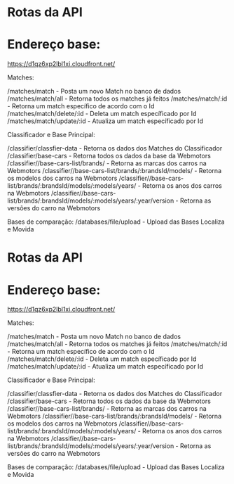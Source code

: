 # Rotas da API

# Endereço base: 
https://d1qz6xp2lbl1xi.cloudfront.net/

Matches:

/matches/match - Posta um novo Match no banco de dados
/matches/match/all - Retorna todos os matches já feitos
/matches/match/:id - Retorna um match específico de acordo com o Id
/matches/match/delete/:id - Deleta um match específicado por Id
/matches/match/update/:id - Atualiza um match específicado por Id


Classificador e Base Principal:

/classifier/classfier-data - Retorna os dados dos Matches do Classificador
/classifier/base-cars - Retorna todos os dados da base da Webmotors
/classifier//base-cars-list/brands/ - Retorna as marcas dos carros na Webmotors
/classifier//base-cars-list/brands/:brandsId/models/ - Retorna os modelos dos carros na Webmotors
/classifier//base-cars-list/brands/:brandsId/models/:models/years/ - Retorna os anos dos carros na Webmotors
/classifier//base-cars-list/brands/:brandsId/models/:models/years/:year/version - Retorna as versões do carro na Webmotors


Bases de comparação:
/databases/file/upload - Upload das Bases Localiza e Movida
# Rotas da API

# Endereço base: 
https://d1qz6xp2lbl1xi.cloudfront.net/

Matches:

/matches/match - Posta um novo Match no banco de dados
/matches/match/all - Retorna todos os matches já feitos
/matches/match/:id - Retorna um match específico de acordo com o Id
/matches/match/delete/:id - Deleta um match específicado por Id
/matches/match/update/:id - Atualiza um match específicado por Id


Classificador e Base Principal:

/classifier/classfier-data - Retorna os dados dos Matches do Classificador
/classifier/base-cars - Retorna todos os dados da base da Webmotors
/classifier//base-cars-list/brands/ - Retorna as marcas dos carros na Webmotors
/classifier//base-cars-list/brands/:brandsId/models/ - Retorna os modelos dos carros na Webmotors
/classifier//base-cars-list/brands/:brandsId/models/:models/years/ - Retorna os anos dos carros na Webmotors
/classifier//base-cars-list/brands/:brandsId/models/:models/years/:year/version - Retorna as versões do carro na Webmotors


Bases de comparação:
/databases/file/upload - Upload das Bases Localiza e Movida

